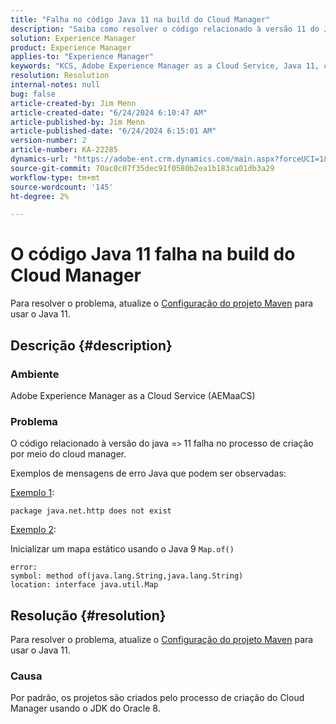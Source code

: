 ```yaml
---
title: "Falha no código Java 11 na build do Cloud Manager"
description: "Saiba como resolver o código relacionado à versão 11 do Java que está falhando no processo de criação por meio do Cloud Manager."
solution: Experience Manager
product: Experience Manager
applies-to: "Experience Manager"
keywords: "KCS, Adobe Experience Manager as a Cloud Service, Java 11, código, Cloud Manager, AEMaaCS, Solução de problemas"
resolution: Resolution
internal-notes: null
bug: false
article-created-by: Jim Menn
article-created-date: "6/24/2024 6:10:47 AM"
article-published-by: Jim Menn
article-published-date: "6/24/2024 6:15:01 AM"
version-number: 2
article-number: KA-22285
dynamics-url: "https://adobe-ent.crm.dynamics.com/main.aspx?forceUCI=1&pagetype=entityrecord&etn=knowledgearticle&id=8681fd79-f031-ef11-8409-000d3a5a67ba"
source-git-commit: 70ac0c07f35dec91f0580b2ea1b183ca01db3a29
workflow-type: tm+mt
source-wordcount: '145'
ht-degree: 2%

---
```


# O código Java 11 falha na build do Cloud Manager


Para resolver o problema, atualize o [Configuração do projeto Maven](https://experienceleague.adobe.com/docs/experience-manager-cloud-manager/content/getting-started/project-creation/build-environment.html#maven-toolchains) para usar o Java 11.

## Descrição {#description}


### <b>Ambiente</b>

Adobe Experience Manager as a Cloud Service (AEMaaCS)

### <b>Problema</b>

O código relacionado à versão do java =`>`  11 falha no processo de criação por meio do cloud manager.

Exemplos de mensagens de erro Java que podem ser observadas:

<u>Exemplo 1</u>:


```
package java.net.http does not exist
```


<u>Exemplo 2</u>:

Inicializar um mapa estático usando o Java 9 `Map.of()`


```
error:
symbol: method of(java.lang.String,java.lang.String)
location: interface java.util.Map
```



## Resolução {#resolution}


Para resolver o problema, atualize o [Configuração do projeto Maven](https://experienceleague.adobe.com/docs/experience-manager-cloud-manager/content/getting-started/project-creation/build-environment.html#maven-toolchains) para usar o Java 11.

### <b>Causa</b>

Por padrão, os projetos são criados pelo processo de criação do Cloud Manager usando o JDK do Oracle 8.
